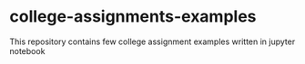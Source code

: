 # college-assignments-examples
This repository contains few college assignment examples written in jupyter notebook
